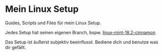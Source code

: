 # Mein Linux Setup

Guides, Scripts und Files für mein Linux Setup.

Jedes Setup hat seinen eigenen Branch, bspw. [linux-mint-18.2-cinnamon](https://github.com/futape/linux-setup/tree/linux-mint-18.2-cinnamon).

Das Setup ist äußerst subjektiv beeinflusst. Bediene dich und benutze was dir gefällt.
